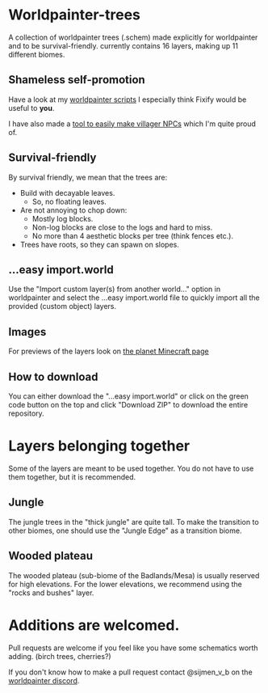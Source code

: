 

# Worldpainter-trees
A collection of worldpainter trees (.schem) made explicitly for worldpainter and to be survival-friendly.
currently contains 16 layers, making up 11 different biomes.

## Shameless self-promotion
Have a look at my [worldpainter scripts](https://sijmen-v-b.gumroad.com/) I especially think Fixify would be useful to **you**.

I have also made a [tool to easily make villager NPCs](https://conversationengine.ddns.net/?page=ConversationEngine) which I'm quite proud of.

## Survival-friendly
By survival friendly, we mean that the trees are:
 - Build with decayable leaves.
   - So, no floating leaves.
 - Are not annoying to chop down:
   - Mostly log blocks.
   - Non-log blocks are close to the logs and hard to miss.
   - No more than 4 aesthetic blocks per tree (think fences etc.).
 - Trees have roots, so they can spawn on slopes.

## ...easy import.world
Use the "Import custom layer(s) from another world..." option in worldpainter and select the ...easy import.world file to quickly import all the provided (custom object) layers.

## Images
For previews of the layers look on [the planet Minecraft page](https://www.planetminecraft.com/project/worldpainter-trees/)

## How to download
You can either download the "...easy import.world" or click on the green code button on the top and click "Download ZIP" to download the entire repository.

# Layers belonging together
Some of the layers are meant to be used together. You do not have to use them together, but it is recommended.

## Jungle
The jungle trees in the "thick jungle" are quite tall. To make the transition to other biomes, one should use the "Jungle Edge" as a transition biome.

## Wooded plateau
The wooded plateau (sub-biome of the Badlands/Mesa) is usually reserved for high elevations. For the lower elevations, we recommend using the "rocks and bushes" layer.

# Additions are welcomed.
Pull requests are welcome if you feel like you have some schematics worth adding. (birch trees, cherries?) 

If you don't know how to make a pull request contact @sijmen_v_b on the [worldpainter discord](https://discord.gg/NrGWtXnra8).
